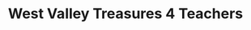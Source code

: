 ---
title: "West Valley Treasures 4 Teachers"
url: /phoenix/west-valley-treasures-4-teachers/
shop: shop
---